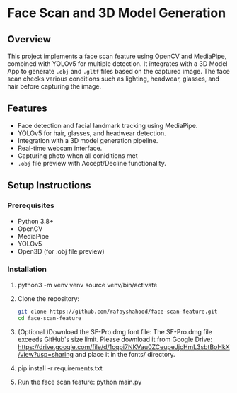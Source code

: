 # Face Scan and 3D Model Generation

## Overview
This project implements a face scan feature using OpenCV and MediaPipe, combined with YOLOv5 for multiple detection. It integrates with a 3D Model App to generate `.obj` and `.gltf` files based on the captured image. The face scan checks various conditions such as lighting, headwear, glasses, and hair before capturing the image.

## Features
- Face detection and facial landmark tracking using MediaPipe.
- YOLOv5 for hair, glasses, and headwear detection.
- Integration with a 3D model generation pipeline.
- Real-time webcam interface.
- Capturing photo when all coniditions met
- `.obj` file preview with Accept/Decline functionality.

## Setup Instructions

### Prerequisites
- Python 3.8+
- OpenCV
- MediaPipe
- YOLOv5
- Open3D (for .obj file preview)

### Installation
1.  python3 -m venv venv
   source venv/bin/activate

2. Clone the repository:
   ```bash
   git clone https://github.com/rafayshahood/face-scan-feature.git
   cd face-scan-feature

3. (Optional )Download the SF-Pro.dmg font file: The SF-Pro.dmg file exceeds GitHub's size limit. Please 
   download it from Google Drive: https://drive.google.com/file/d/1cqpi7NKVau0ZCeupeJjcHmL3sbtBoHkX/view?usp=sharing and place it in the fonts/ directory. 
   
3. pip install -r requirements.txt


4. Run the face scan feature:
    python main.py

